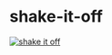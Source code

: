 # shake-it-off
[![shake it off](https://cloud.githubusercontent.com/assets/762949/8268819/e7dfbcfc-1744-11e5-9fb8-dec714a36769.png)](https://www.youtube.com/watch?v=nfWlot6h_JM)
